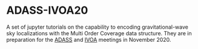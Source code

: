 # ADASS-IVOA20

A set of jupyter tutorials on the capability to encoding gravitational-wave sky localizations with the Multi Order Coverage data structure. They are in preparation for the [ADASS](https://adass2020.es/) and [IVOA](https://wiki.ivoa.net/twiki/bin/view/IVOA/InterOpNov2020) meetings in November 2020.
